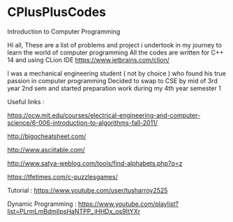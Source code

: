 # CPlusPlusCodes
Introduction to Computer Programming

Hi all,
These are a list of problems and project i undertook in my journey to learn the world of computer programming
All the codes are written for C++ 14 and using CLion IDE https://www.jetbrains.com/clion/

I was a mechanical engineering student ( not by choice ) who found his true passion in computer programming
Decided to swap to CSE by mid of 3rd year 2nd sem and started preparation work during my 4th year semester 1

Useful links : 

  https://ocw.mit.edu/courses/electrical-engineering-and-computer-science/6-006-introduction-to-algorithms-fall-2011/
  
  http://bigocheatsheet.com/
  
  http://www.asciitable.com/
  
  http://www.satya-weblog.com/tools/find-alphabets.php?q=z
  
  https://tfetimes.com/c-puzzlesgames/
  
  Tutorial : https://www.youtube.com/user/tusharroy2525
  
  Dynamic Programming : https://www.youtube.com/playlist?list=PLrmLmBdmIlpsHaNTPP_jHHDx_os9ItYXr
